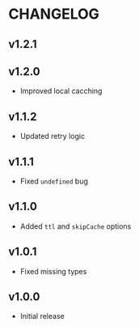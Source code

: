 # CHANGELOG

## v1.2.1

## v1.2.0
* Improved local cacching

## v1.1.2
* Updated retry logic

## v1.1.1
* Fixed `undefined` bug

## v1.1.0
* Added `ttl` and `skipCache` options

## v1.0.1
* Fixed missing types
## v1.0.0
* Initial release